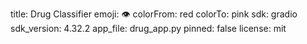 title: Drug Classifier
emoji: 👁
colorFrom: red
colorTo: pink
sdk: gradio
sdk_version: 4.32.2
app_file: drug_app.py
pinned: false
license: mit
